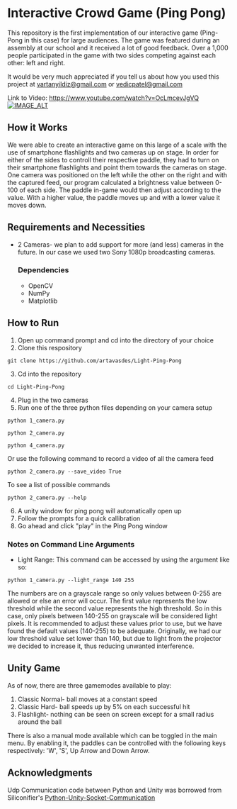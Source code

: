 # Interactive Crowd Game (Ping Pong)
This repository is the first implementation of our interactive game (Ping-Pong in this case) for large audiences. The game was featured during an assembly at our school and it received a lot of good feedback. Over a 1,000 people participated in the game with two sides competing against each other: left and right. 

It would be very much appreciated if you tell us about how you used this project at vartanyildiz@gmail.com or vedicpatel@gmail.com

Link to Video: https://www.youtube.com/watch?v=OcLmcevJgVQ
[![IMAGE_ALT](https://img.youtube.com/vi/OcLmcevJgVQ/maxresdefault.jpg)](https://www.youtube.com/watch?v=OcLmcevJgVQ)

## How it Works
We were able to create an interactive game on this large of a scale with the use of smartphone flashlights and two cameras up on stage. In order for either of the sides to controll their respective paddle, they had to turn on their smartphone flashlights and point them towards the cameras on stage. One camera was positioned on the left while the other on the right and with the captured feed, our program calculated a brightness value between 0-100 of each side. The paddle in-game would then adjust according to the value. With a higher value, the paddle moves up and with a lower value it moves down. 

## Requirements and Necessities
- 2 Cameras- we plan to add support for more (and less) cameras in the future. In our case we used two Sony 1080p broadcasting cameras.
    ### Dependencies
    - OpenCV
    - NumPy
    - Matplotlib

## How to Run
1. Open up command prompt and cd into the directory of your choice
2. Clone this respository
```
git clone https://github.com/artavasdes/Light-Ping-Pong
```
3. Cd into the repository
```
cd Light-Ping-Pong
```
4. Plug in the two cameras
5. Run one of the three python files depending on your camera setup
```
python 1_camera.py
```
```
python 2_camera.py
```
```
python 4_camera.py
```
Or use the following command to record a video of all the camera feed
```
python 2_camera.py --save_video True
```
To see a list of possible commands
```
python 2_camera.py --help
```

6. A unity window for ping pong will automatically open up
7. Follow the prompts for a quick callibration
8. Go ahead and click "play" in the Ping Pong window

### Notes on Command Line Arguments
* Light Range: This command can be accessed by using the argument like so:
```
python 1_camera.py --light_range 140 255
```
The numbers are on a grayscale range so only values between 0-255 are allowed or else an error will occur. The first value represents the low threshold while the second value represents the high threshold. So in this case, only pixels between 140-255 on grayscale will be considered light pixels. It is recommended to adjust these values prior to use, but we have found the default values (140-255) to be adequate. Originally, we had our low threshold value set lower than 140, but due to light from the projector we decided to increase it, thus reducing unwanted interference.

## Unity Game
As of now, there are three gamemodes available to play:
1. Classic Normal- ball moves at a constant speed
2. Classic Hard- ball speeds up by 5% on each successful hit
3. Flashlight- nothing can be seen on screen except for a small radius around the ball

There is also a manual mode available which can be toggled in the main menu. By enabling it, the paddles can be controlled with the following keys respectively: 'W', 'S', Up Arrow and Down Arrow.

## Acknowledgments
Udp Communication code between Python and Unity was borrowed from Siliconifier's [Python-Unity-Socket-Communication](https://github.com/Siliconifier/Python-Unity-Socket-Communication)
